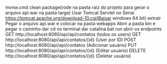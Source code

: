 mvnw.cmd clean package(rode na pasta raiz do projeto para gerar o arquivo api.war na pasta targe)
Usar Tomcat Servlet no Senai
https://tomcat.apache.org/download-10.cgi(Baixar windows 64 bit)
extrair
Pegar o arquivo api.war e colocar na pasta webapps
Abrir a pasta bin e pegar o caminho
dar cd <caminho> no terminal
dar catalina.bat run
abrir os endpoints
GET http://localhost:8080/api/api/contatos (todos os users)
GET http://localhost:8080/api/api/contatos/{id} (User por ID)
POST http://localhost:8080/api/api/contatos (Adicionar usuário)
PUT http://localhost:8080/api/api/contatos/{id} (Editar usuário)
DELETE http://localhost:8080/api/api/contatos/{id} (Deletar usuário)
